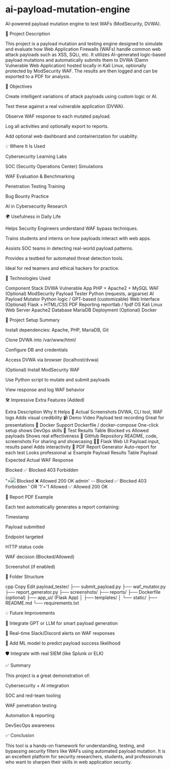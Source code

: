 # ai-payload-mutation-engine
AI-powered payload mutation engine to test WAFs (ModSecurity, DVWA).
 



📘 Project Description

This project is a payload mutation and testing engine designed to simulate and evaluate how Web Application Firewalls (WAFs) handle common web attack payloads such as XSS, SQLi, etc. It utilizes AI-generated logic-based payload mutations and automatically submits them to DVWA (Damn Vulnerable Web Application) hosted locally in Kali Linux, optionally protected by ModSecurity WAF. The results are then logged and can be exported to a PDF for analysis.

🎯 Objectives

Create intelligent variations of attack payloads using custom logic or AI.

Test these against a real vulnerable application (DVWA).

Observe WAF response to each mutated payload.

Log all activities and optionally export to reports.

Add optional web dashboard and containerization for usability.

💡 Where It Is Used

Cybersecurity Learning Labs

SOC (Security Operations Center) Simulations

WAF Evaluation & Benchmarking

Penetration Testing Training

Bug Bounty Practice

AI in Cybersecurity Research

🌍 Usefulness in Daily Life

Helps Security Engineers understand WAF bypass techniques.

Trains students and interns on how payloads interact with web apps.

Assists SOC teams in detecting real-world payload patterns.

Provides a testbed for automated threat detection tools.

Ideal for red teamers and ethical hackers for practice.

🧪 Technologies Used

Component	Stack
DVWA Vulnerable App	PHP + Apache2 + MySQL
WAF (Optional)	ModSecurity
Payload Tester	Python (requests, argparse)
AI Payload Mutator	Python logic / GPT-based (customizable)
Web Interface (Optional)	Flask + HTML/CSS
PDF Reporting	reportlab / fpdf
OS	Kali Linux
Web Server	Apache2
Database	MariaDB
Deployment (Optional)	Docker

🚀 Project Setup Summary

Install dependencies: Apache, PHP, MariaDB, Git

Clone DVWA into /var/www/html/

Configure DB and credentials

Access DVWA via browser (localhost/dvwa)

(Optional) Install ModSecurity WAF

Use Python script to mutate and submit payloads

View response and log WAF behavior

🛠️ Impressive Extra Features (Added)

Extra	Description	Why It Helps
📸 Actual Screenshots	DVWA, CLI tool, WAF logs	Adds visual credibility
📹 Demo Video	Payload test recording	Great for presentations
🐳 Docker Support	Dockerfile / docker-compose	One-click setup shows DevOps skills
🧪 Test Results Table	Blocked vs Allowed payloads	Shows real effectiveness
📁 GitHub Repository	README, code, screenshots	For sharing and showcasing
🧑‍💻 Flask Web UI	Payload input, results panel	Adds interactivity
📄 PDF Report Generator	Auto-report for each test	Looks professional
📊 Example Payload Results Table
Payload	Expected	Actual	WAF Response
<script>alert(1)</script>	Blocked	✅ Blocked	403 Forbidden
"><img src=x onerror=alert(1)>	Blocked	❌ Allowed	200 OK
admin' --	Blocked	✅ Blocked	403 Forbidden
' OR '1'='1	Allowed	✅ Allowed	200 OK

📄 Report PDF Example

Each test automatically generates a report containing:

Timestamp

Payload submitted

Endpoint targeted

HTTP status code

WAF decision (Blocked/Allowed)

Screenshot (if enabled)

📂 Folder Structure

cpp
Copy
Edit
payload_tester/
├── submit_payload.py
├── waf_mutator.py
├── report_generator.py
├── screenshots/
├── reports/
├── Dockerfile (optional)
├── app_ui/ (Flask App)
│   ├── templates/
│   └── static/
├── README.md
└── requirements.txt

💡 Future Improvements

🧠 Integrate GPT or LLM for smart payload generation

📡 Real-time Slack/Discord alerts on WAF responses

🧠 Add ML model to predict payload success likelihood

🛡️ Integrate with real SIEM (like Splunk or ELK)

✅ Summary

This project is a great demonstration of:

Cybersecurity + AI integration

SOC and red-team tooling

WAF penetration testing

Automation & reporting

DevSecOps awareness



✅ Conclusion

This tool is a hands-on framework for understanding, testing, and bypassing security filters like WAFs using automated payload mutation. It is an excellent platform for security researchers, students, and professionals who want to sharpen their skills in web application security.


